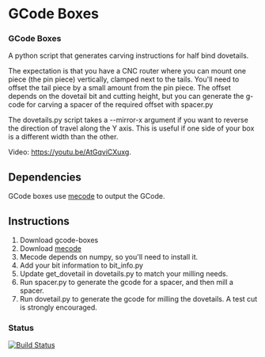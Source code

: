 GCode Boxes
===========

### GCode Boxes

A python script that generates carving instructions for half bind
dovetails.

The expectation is that you have a CNC router where you can mount one
piece (the pin piece) vertically, clamped next to the tails. You'll
need to offset the tail piece by a small amount from the pin
piece. The offset depends on the dovetail bit and cutting height, but you can
generate the g-code for carving a spacer of the required offset with
spacer.py

The dovetails.py script takes a --mirror-x argument if you want to
reverse the direction of travel along the Y axis. This is useful if
one side of your box is a different width than the other.

Video: https://youtu.be/AtGqviCXuxg.

Dependencies
------------
GCode boxes use [mecode](https://github.com/jminardi/mecode) to output the GCode.

Instructions
------------

1. Download gcode-boxes
2. Download [mecode](https://github.com/jminardi/mecode)
3. Mecode depends on numpy, so you'll need to install it.
4. Add your bit information to bit_info.py
5. Update get_dovetail in dovetails.py to match your milling needs.
6. Run spacer.py to generate the gcode for a spacer, and then mill a spacer.
7. Run dovetail.py to generate the gcode for milling the dovetails. A test cut is strongly encouraged.


### Status
[![Build Status](https://travis-ci.org/razeh/gcode-boxes.svg?branch=master)](https://travis-ci.org/razeh/gcode-boxes)
